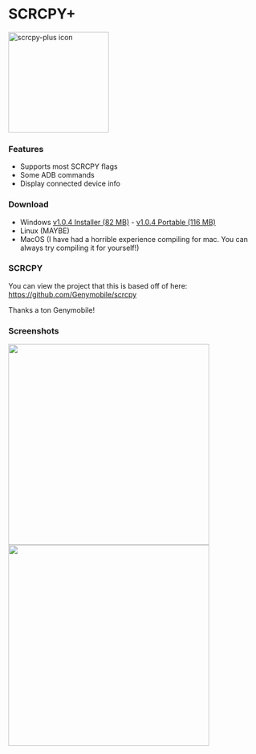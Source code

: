 # SCRCPY+

<img src="https://github.com/Frontesque/scrcpy-plus/raw/main/icons/SCRCPY%2B.png" alt="scrcpy-plus icon" width="200"/>

### Features
- Supports most SCRCPY flags
- Some ADB commands
- Display connected device info

### Download
- Windows [v1.0.4 Installer (82 MB)](https://github.com/Frontesque/scrcpy-plus/releases/download/1.0.4/scrcpy-plus-1.0.4-win-x64.exe) - [v1.0.4 Portable (116 MB)](https://github.com/Frontesque/scrcpy-plus/releases/download/1.0.4/scrcpy-plus-1.0.4-portable-win-x64.zip)
- Linux (MAYBE)
- MacOS (I have had a horrible experience compiling for mac. You can always try compiling it for yourself!)

### SCRCPY
You can view the project that this is based off of here:
https://github.com/Genymobile/scrcpy

Thanks a ton Genymobile!

### Screenshots
<img src="https://legacy.celeste.photos/uploads/ee556ec1-7ac3-44ea-a1f0-541667d58879/kZM9uBcA.png" height="400" />
<img src="https://legacy.celeste.photos/uploads/ee556ec1-7ac3-44ea-a1f0-541667d58879/kl7zZbQM.png" height="400" />
